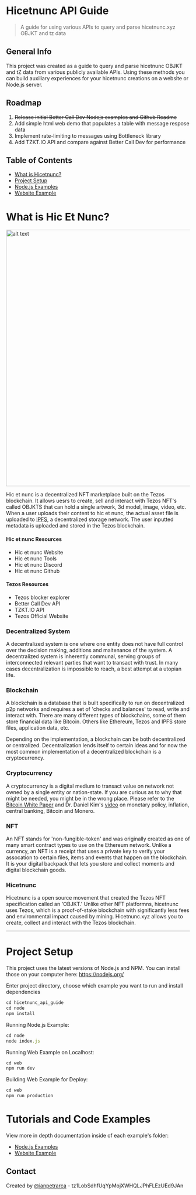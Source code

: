 # Hicetnunc API Guide
> A guide for using various APIs to query and parse hicetnunc.xyz OBJKT and tz data

## General Info
This project was created as a guide to query and parse hicetnunc OBJKT and tZ data from various publicly available APIs. Using these methods you can build auxiliary experiences for your hicetnunc creations on a website or Node.js server.

## Roadmap

1)  ~~Release initial Better Call Dev Nodejs examples and Github Readme~~
2)  Add simple html web demo that populates a table with message respose data
3)  Implement rate-limiting to messages using Bottleneck library
4)  Add TZKT.IO API and compare against Better Call Dev for performance

## Table of Contents  
- [What is Hicetnunc?](#what-is-hic-et-nunc)  
- [Project Setup](#project-setup)  
- [Node.js Examples](/node)  
- [Website Example](/web)  

# What is Hic Et Nunc?

<img style="margin-left:auto;margin-right:auto" src="https://user-images.githubusercontent.com/1003196/118697952-db4f6100-b7dd-11eb-8dd1-d8494295d749.png" alt="alt text" width="700">

Hic et nunc is a decentralized NFT marketplace built on the Tezos blockchain. It allows uesrs to create, sell and interact with Tezos NFT's called OBJKTS that can hold a single artwork, 3d model, image, video, etc. When a user uploads their content to hic et nunc, the actual asset file is uploaded to [IPFS](https://ipfs.io/), a decentralized storage network. The user inputted metadata is uploaded and stored in the Tezos blockchain. 

#### Hic et nunc Resources
- Hic et nunc Website
- Hic et nunc Tools
- Hic et nunc Discord
- Hic et nunc Github

#### Tezos Resources
- Tezos blocker explorer
- Better Call Dev API
- TZKT.IO API
- Tezos Official Website

### Decentralized System

A decentralized system is one where one entity does not have full control over the decision making, additions and maitenance of the system. A decentralized system is inherently communal, serving groups of interconnected relevant parties that want to transact with trust. In many cases decentralization is impossible to reach, a best attempt at a utopian life. 

### Blockchain 

A blockchain is a database that is built specifically to run on decentralized p2p networks and requires a set of 'checks and balances' to read, write and interact with. There are many different types of blockchains, some of them store financial data like Bitcoin. Others like Ethereum, Tezos and IPFS store files, application data, etc. 

Depending on the implementation, a blockchain can be both decentralized or centralized. Decentralization lends itself to certain ideas and for now the most common implementation of a decentralized blockchain is a cryptocurrency.

### Cryptocurrency 

A cryptocurrency is a digital medium to transact value on network not owned by a single entity or nation-state. If you are curious as to why that might be needed, you might be in the wrong place. Please refer to the [Bitcoin White Paper](https://bitcoin.org/bitcoin.pdf) and Dr. Daniel Kim's [video](https://www.youtube.com/watch?v=aC9Uu5BUxII) on monetary policy, inflation, central banking, Bitcoin and Monero.

### NFT

An NFT stands for 'non-fungible-token' and was originally created as one of many smart contract types to use on the Ethereum network. Unlike a currency, an NFT is a receipt that uses a private key to verify your assocation to certain files, items and events that happen on the blockchain. It is your digital backpack that lets you store and collect moments and digital blockchain goods. 

### Hicetnunc

Hicetnunc is a open source movement that created the Tezos NFT specification called an 'OBJKT.' Unlike other NFT platformns, hicetnunc uses Tezos, which is a proof-of-stake blockchain with significantly less fees and environmental impact caused by mining. Hicetnunc.xyz allows you to create, collect and interact with the Tezos blockchain.

___

# Project Setup
This project uses the latest versions of Node.js and NPM. You can install those on your computer here: https://nodejs.org/

Enter project directory, choose which example you want to run and install dependencies
```ruby
cd hicetnunc_api_guide
cd node
npm install
```

Running Node.js Example:

```ruby
cd node
node index.js
```

Running Web Example on Localhost:

```ruby
cd web
npm run dev
```

Building Web Example for Deploy:

```ruby
cd web
npm run production
```

# Tutorials and Code Examples
View more in depth documentation inside of each example's folder:
 
- [Node.js Examples](/node)  
- [Website Example](/web)  

## Contact
Created by [@ianpetrarca](https://www.twitter.com/ianpetrarca) - tz1LobSdhfUqYpMojXWHQLJPhFLEzUEd9JAn
